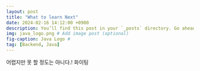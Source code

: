 ```yaml
---
layout: post
title: "What to learn Next"
date: 2024-02-16 14:12:00 +0900
description: You’ll find this post in your `_posts` directory. Go ahead and edit it and re-build the site to see your changes. # Add post description (optional)
img: java_logo.png # Add image post (optional)
fig-caption: Java Logo #
tag: [Backend, Java]
---
```


어렵지만 못 할 정도는 아니다.! 화이팅
